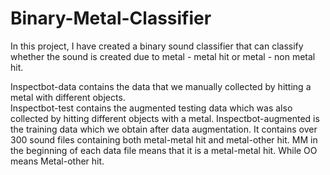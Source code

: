 # Binary-Metal-Classifier
In this project, I have created a binary sound classifier that can classify whether the sound is created due to metal - metal hit or metal - non metal hit.

Inspectbot-data contains the data that we manually collected by hitting a metal with different objects.<br>
Inspectbot-test contains the augmented testing data which was also collected by hitting different objects with a metal.
Inspectbot-augmented is the training data which we obtain after data augmentation. It contains over 300 sound files containing both metal-metal hit and metal-other hit.
MM in the beginning of each data file means that it is a metal-metal hit. While OO means Metal-other hit.
